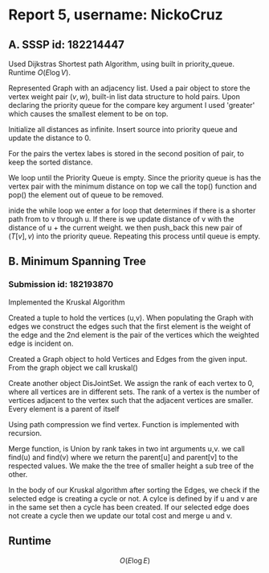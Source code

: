 # Report 5, username: NickoCruz

## A. SSSP id: 182214447

Used Dijkstras Shortest path Algorithm, using built in priority_queue. Runtime $O(E \log V)$.

Represented Graph with an adjacency list. Used a pair object to store the vertex weight pair $(v,w)$, built-in list data structure to hold pairs. Upon declaring the priority queue for the compare key argument I used 'greater' which causes the smallest element to be on top.

Initialize all distances as infinite. Insert source into priority queue and update the distance to 0.

For the pairs the vertex labes is stored in the second position of pair, to keep the sorted distance.

We loop until the Priority Queue is empty. Since the priority queue is has the vertex pair with the minimum distance on top we call the top() function and pop() the element out of queue to be removed.

inide the while loop we enter a for loop that determines if there is a shorter path from to v through u. If there is we update distance of v with the distance of u + the current weight. we then push_back this new pair of ($T[v],v$) into the priority queue. Repeating this process until queue is empty.

## B. Minimum Spanning Tree

### Submission id: 182193870

Implemented the Kruskal Algorithm

Created a tuple to hold the vertices (u,v). When populating the Graph with edges we construct the edges such that the first element is the weight of the edge and the 2nd element is the pair of the vertices which the weighted edge is incident on.

Created a Graph object to hold Vertices and Edges from the given input. From the graph object we call kruskal()

Create another object DisJointSet. We assign the rank of each vertex to 0, where all vertices are in different sets. The rank of a vertex is the number of vertices adjacent to the vertex such that the adjacent vertices are smaller. Every element is a parent of itself

Using path compression we find vertex. Function is implemented with recursion.

Merge function, is Union by rank
takes in two int arguments u,v. we call find(u) and find(v) where we return the parent[u] and parent[v] to the respected values. We make the the tree of smaller height a sub tree of the other.

In the body of our Kruskal algorithm
after sorting the Edges, we check if the selected edge is creating a cycle or not. A cylce is defined by if u and v are in the same set then a cycle has been created. If our selected edge does not create a cycle then we update our total cost and merge u and v.

## Runtime

$$O(E \log{E})$$
